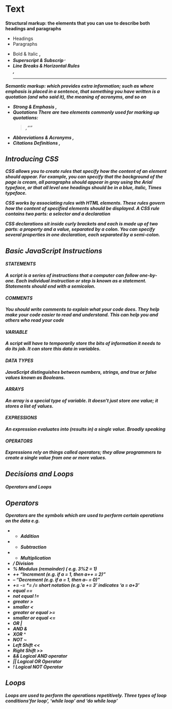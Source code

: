 # Text
**Structural markup: the elements that you can use to
describe both headings and paragraphs**
* Headings<h1-----h6>
* Paragraphs <p>
* Bold & Italic <b> ,<i>
* Superscript &
Subscrip <sup> ,<sub>
* Line Breaks &
Horizontal Rules <br /> ,<hr />

**Semantic markup: which provides extra information; such
as where emphasis is placed in a sentence, that something
you have written is a quotation (and who said it), the
meaning of acronyms, and so on**
* Strong & Emphasis <strong> ,<em>
* Quotations There are two elements commonly used for marking up quotations: <blockquote> ,<q>
* Abbreviations & Acronyms <abbr>,
* Citations Definitions <cite>,<dfn>

## Introducing CSS
*CSS allows you to create rules that specify how the content of
an element should appear. For example, you can specify that
the background of the page is cream, all paragraphs should
appear in gray using the Arial typeface, or that all level one
headings should be in a blue, italic, Times typeface.*

*CSS works by associating rules with HTML elements. These rules govern
how the content of specified elements should be displayed. A CSS rule
contains two parts: a selector and a declaration*

*CSS declarations sit inside curly brackets and each is made up of two
parts: a property and a value, separated by a colon. You can specify
several properties in one declaration, each separated by a semi-colon.*

## Basic JavaScript Instructions
#### STATEMENTS 
*A script is a series of instructions that a computer can follow one-by-one.
Each individual instruction or step is known as a statement.
Statements should end with a semicolon.*

#### COMMENTS 
*You should write comments to explain what your code does.
They help make your code easier to read and understand.
This can help you and others who read your code*

#### VARIABLE
*A script will have to temporarily
store the bits of information it
needs to do its job. It can store this
data in variables.*

#### DATA TYPES 
*JavaScript distinguishes between numbers,
strings, and true or false values known as
Booleans.*

#### ARRAYS 
*An array is a special type of variable. It doesn't
just store one value; it stores a list of values.*

#### EXPRESSIONS 
*An expression evaluates into (results in) a single value. Broadly speaking*

#### OPERATORS 
*Expressions rely on things called operators; they allow programmers to
create a single value from one or more values.*

## Decisions and Loops
#### Operators and Loops
## Operators
*Operators are the symbols which are used to perform certain operations on the data e.g.*
* +	Addition
* -	Subtraction
* *	Multiplication
* /	Division
* %	Modulus (remainder) ( e.g. 3%2 = 1)
* ++	“Increment (e.g. if a = 1, then a++ = 2)”
* –	“Decrement (e.g. if a = 1, then a– = 0)”
* += -= *= /=	short notation (e.g.’a += 3’ indicates ‘a = a+3’
* equal	==
* not equal	!=
* greater	>
* smaller	<
* greater or equal	>=
* smaller or equal	<=
* OR	|
* AND	&
* XOR	^
* NOT	~
* Left Shift	<<
* Right Shift	>>
* &&	Logical AND operator
* ||	Logical OR Operator
* !	Logical NOT Operator
## Loops
*Loops are used to perform the operations repetitively. Three types of loop conditions‘for loop’, ‘while loop’ and ‘do while loop’*





